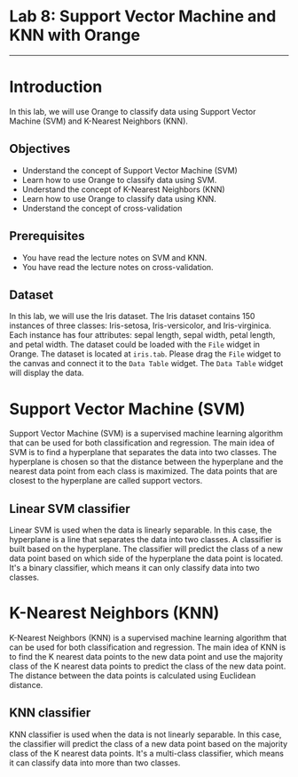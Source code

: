 # Lab 8: Support Vector Machine and KNN with Orange

---

# Introduction

In this lab, we will use Orange to classify data using Support Vector Machine (SVM) and K-Nearest Neighbors (KNN).

## Objectives

- Understand the concept of Support Vector Machine (SVM)
- Learn how to use Orange to classify data using SVM.
- Understand the concept of K-Nearest Neighbors (KNN)
- Learn how to use Orange to classify data using KNN.
- Understand the concept of cross-validation

## Prerequisites

- You have read the lecture notes on SVM and KNN.
- You have read the lecture notes on cross-validation.

## Dataset

In this lab, we will use the Iris dataset. The Iris dataset contains 150 instances of three classes: Iris-setosa, Iris-versicolor, and Iris-virginica. Each instance has four attributes: sepal length, sepal width, petal length, and petal width. The dataset could be loaded with the `File` widget in Orange. The dataset is located at `iris.tab`. Please drag the `File` widget to the canvas and connect it to the `Data Table` widget. The `Data Table` widget will display the data.

# Support Vector Machine (SVM)

Support Vector Machine (SVM) is a supervised machine learning algorithm that can be used for both classification and regression. The main idea of SVM is to find a hyperplane that separates the data into two classes. The hyperplane is chosen so that the distance between the hyperplane and the nearest data point from each class is maximized. The data points that are closest to the hyperplane are called support vectors.

## Linear SVM classifier

Linear SVM is used when the data is linearly separable. In this case, the hyperplane is a line that separates the data into two classes. A classifier is built based on the hyperplane. The classifier will predict the class of a new data point based on which side of the hyperplane the data point is located. It's a binary classifier, which means it can only classify data into two classes.

# K-Nearest Neighbors (KNN)

K-Nearest Neighbors (KNN) is a supervised machine learning algorithm that can be used for both classification and regression. The main idea of KNN is to find the K nearest data points to the new data point and use the majority class of the K nearest data points to predict the class of the new data point. The distance between the data points is calculated using Euclidean distance.

## KNN classifier

KNN classifier is used when the data is not linearly separable. In this case, the classifier will predict the class of a new data point based on the majority class of the K nearest data points. It's a multi-class classifier, which means it can classify data into more than two classes.